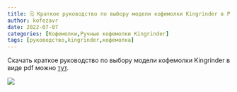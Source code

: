 ```yaml
---
title: 🗒 Краткое руководство по выбору модели кофемолки Kingrinder в PDF
author: kofezavr
date: 2022-07-07
categories: [Кофемолки,Ручные кофемолки Kingrinder]
tags: [руководство,kingrinder,кофемолка]
--- 
```


Скачать краткое руководство по выбору модели кофемолки Kingrinder в виде pdf можно [тут](https://t.me/coffeesaurus/431).

<img src="https://kofezavr.ru/assets/img/posts/22/07/kingrinder-buying-guide.svg">